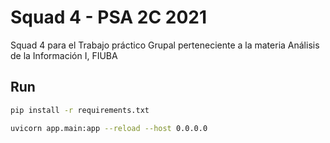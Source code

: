 # Squad 4 - PSA 2C 2021
Squad 4 para el Trabajo práctico Grupal perteneciente a la materia Análisis de la Información I, FIUBA

## Run

```bash
pip install -r requirements.txt

uvicorn app.main:app --reload --host 0.0.0.0
````
